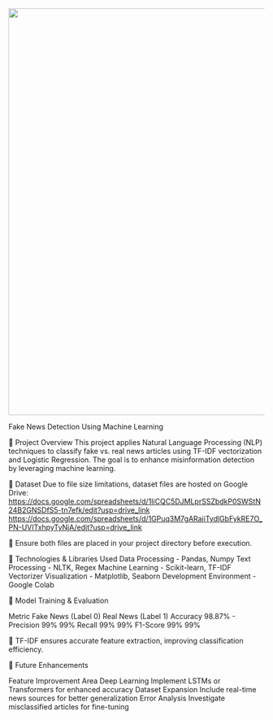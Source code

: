 
<img src="https://github.com/AADHITYA49-CSBS/Fake-News-Detection-ML/blob/main/your-image-name.png" width="800">


Fake News Detection Using Machine Learning

📌 Project Overview
This project applies Natural Language Processing (NLP) techniques to classify fake vs. real news articles using TF-IDF vectorization and Logistic Regression. The goal is to enhance misinformation detection by leveraging machine learning.

📌 Dataset
Due to file size limitations, dataset files are hosted on Google Drive:
https://docs.google.com/spreadsheets/d/1IiCQC5DJMLprSSZbdkP0SWStN24B2GNSDfS5-tn7efk/edit?usp=drive_link
https://docs.google.com/spreadsheets/d/1GPuq3M7gARaiiTydlGbFykRE7O_PN-UVITxhpyTyNjA/edit?usp=drive_link

📌 Ensure both files are placed in your project directory before execution.

📌 Technologies & Libraries Used
Data Processing - Pandas, Numpy
Text Processing - NLTK, Regex
Machine Learning - Scikit-learn, TF-IDF Vectorizer
Visualization - Matplotlib, Seaborn
Development Environment - Google Colab

📌 Model Training & Evaluation

Metric	    Fake News (Label 0) 	Real News (Label 1)
Accuracy	    98.87%	                   -
Precision	    99%	                      99%
Recall	      99%	                      99%
F1-Score	    99%	                      99%

📌 TF-IDF ensures accurate feature extraction, improving classification efficiency.

📌 Future Enhancements

Feature	                            Improvement Area
Deep Learning	              Implement LSTMs or Transformers for enhanced accuracy
Dataset Expansion	          Include real-time news sources for better generalization
Error Analysis	            Investigate misclassified articles for fine-tuning








